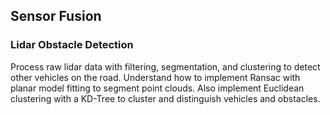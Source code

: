 ## Sensor Fusion

### Lidar Obstacle Detection

Process raw lidar data with filtering, segmentation, and clustering to detect other vehicles on the road. Understand how to implement Ransac with planar model fitting to segment point clouds. Also implement Euclidean clustering with a KD-Tree to cluster and distinguish vehicles and obstacles.
